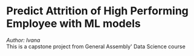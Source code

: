 # Predict Attrition of High Performing Employee with ML models

<i>Author: Ivana</i><br>
This is a capstone project from General Assembly' Data Science course

